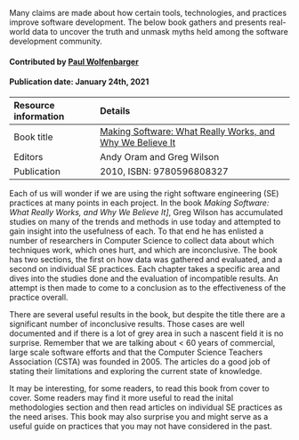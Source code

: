 

<!-- deck text start -->
Many claims are made about how certain tools, technologies, and practices improve software
development. The below book gathers and presents real-world data to uncover the truth and unmask
myths held among the software development community.
<!-- deck text end -->

#### Contributed by [Paul Wolfenbarger](https://github.com/prwolfe)
#### Publication date: January 24th, 2021

Resource information | Details 
:--- | :--- 
Book title  | [Making Software: What Really Works, and Why We Believe It](https://books.google.com/books?id=DxuGi5h2-HEC&printsec=frontcover#v=onepage&q&f=false)
Editors | Andy Oram and Greg Wilson
Publication | 2010, ISBN: 9780596808327

Each of us will wonder if we are using the right software engineering (SE) practices at many points
in each project. In the book *Making Software: What Really Works, and Why We Believe It]*, Greg Wilson has accumulated studies on many of the trends and 
methods in use today and attempted to gain insight into the usefulness of each.
To that end he has enlisted a number of researchers in Computer Science to
collect data about which techniques work, which ones hurt, and which are
inconclusive. The book has two sections, the first on how data was gathered
and evaluated, and a second on individual SE practices. Each chapter takes a
specific area and dives into the studies done and the evaluation of incompatible
results. An attempt is then made to come to a conclusion as to the effectiveness
of the practice overall.

There are several useful results in the book, but despite the title
there are a significant number of inconclusive results. Those cases are well
documented and if there is a lot of grey area in such a nascent field it is no
surprise. Remember that we are talking about < 60 years of commercial, large
scale software efforts and that the Computer Science Teachers Association (CSTA)
was founded in 2005. The articles do a good job of stating their limitations and
exploring the current state of knowledge.

It may be interesting, for some readers, to read this book from cover to cover. Some readers may find it more useful to read the inital methodologies section
and then read articles on individual SE practices as the need arises. This book may also surprise you and might serve as a useful guide on practices that you may not have considered in the past.

<!---
Publish: No
Categories: Performance,Planning,Collaboration
Topics: Software engineering, Development tools, Strategies for more effective teams, Personal productivity and sustainability
Tags: bssw-internal
Level: 2
Prerequisites: none
Aggregate: none
--->

